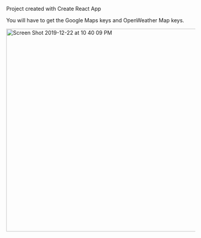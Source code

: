 Project created with Create React App

You will have to get the Google Maps keys and OpenWeather Map keys.

<img width="540" alt="Screen Shot 2019-12-22 at 10 40 09 PM" src="https://user-images.githubusercontent.com/18078687/71336371-76220e00-250c-11ea-8029-9e8da7531bd9.png">
